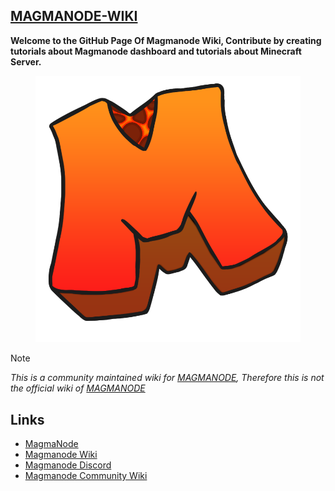 ## [MAGMANODE-WIKI](https://magmanode.gitbook.io/)

**Welcome to the GitHub Page Of Magmanode Wiki, Contribute by creating tutorials about Magmanode dashboard and tutorials about Minecraft Server.**

<figure><img src=".gitbook/assets/image (1).png" alt=""><figcaption></figcaption></figure>

> [!NOTE]
> _This is a community  maintained wiki for [MAGMANODE](https://magmanode.com/), Therefore this is not the official wiki of [MAGMANODE](https://magmanode.com/)_

## Links
- [MagmaNode](https://magmanode.com/)
- [Magmanode Wiki](https://wiki.magmanode.com/)
- [Magmanode Discord](https://discord.com/invite/P9reWNmrNZ)
- [Magmanode Community Wiki](https://magmanode.gitbook.io/)
